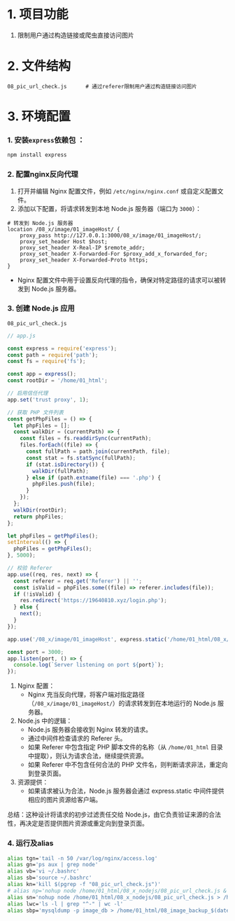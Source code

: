 # 1. 项目功能

1. 限制用户通过构造链接或爬虫直接访问图片

# 2. 文件结构

```
08_pic_url_check.js      # 通过referer限制用户通过构造链接访问图片
```

# 3. 环境配置

### 1. 安装`express`依赖包 ：



```bash
npm install express
```

### 2. 配置nginx反向代理

1. 打开并编辑 Nginx 配置文件，例如 `/etc/nginx/nginx.conf` 或自定义配置文件。
2. 添加以下配置，将请求转发到本地 Node.js 服务器（端口为 `3000`）：

```nginx
# 转发到 Node.js 服务器
location /08_x/image/01_imageHost/ {
    proxy_pass http://127.0.0.1:3000/08_x/image/01_imageHost/;
    proxy_set_header Host $host;
    proxy_set_header X-Real-IP $remote_addr;
    proxy_set_header X-Forwarded-For $proxy_add_x_forwarded_for;
    proxy_set_header X-Forwarded-Proto https;
}
```

- Nginx 配置文件中用于设置反向代理的指令，确保对特定路径的请求可以被转发到 Node.js 服务器。
 

### 3. 创建 Node.js 应用


`08_pic_url_check.js`

```js
// app.js

const express = require('express');
const path = require('path');
const fs = require('fs');

const app = express();
const rootDir = '/home/01_html';

// 启用信任代理
app.set('trust proxy', 1);

// 获取 PHP 文件列表
const getPhpFiles = () => {
  let phpFiles = [];
  const walkDir = (currentPath) => {
    const files = fs.readdirSync(currentPath);
    files.forEach((file) => {
      const fullPath = path.join(currentPath, file);
      const stat = fs.statSync(fullPath);
      if (stat.isDirectory()) {
        walkDir(fullPath);
      } else if (path.extname(file) === '.php') {
        phpFiles.push(file);
      }
    });
  };
  walkDir(rootDir);
  return phpFiles;
};

let phpFiles = getPhpFiles();
setInterval(() => {
  phpFiles = getPhpFiles();
}, 5000);

// 校验 Referer
app.use((req, res, next) => {
  const referer = req.get('Referer') || '';
  const isValid = phpFiles.some((file) => referer.includes(file));
  if (!isValid) {
    res.redirect('https://19640810.xyz/login.php');
  } else {
    next();
  }
});

app.use('/08_x/image/01_imageHost', express.static('/home/01_html/08_x/image/01_imageHost'));

const port = 3000;
app.listen(port, () => {
  console.log(`Server listening on port ${port}`);
});
```

1. Nginx 配置：
   - Nginx 充当反向代理，将客户端对指定路径（`/08_x/image/01_imageHost/`）的请求转发到在本地运行的 Node.js 服务器。
2. Node.js 中的逻辑：
   - Node.js 服务器会接收到 Nginx 转发的请求。
   - 通过中间件检查请求的 Referer 头。
   - 如果 Referer 中包含指定 PHP 脚本文件的名称（从 `/home/01_html` 目录中提取），则认为请求合法，继续提供资源。
   - 如果 Referer 中不包含任何合法的 PHP 文件名，则判断请求非法，重定向到登录页面。
3. 资源提供：
   - 如果请求被认为合法，Node.js 服务器会通过 express.static 中间件提供相应的图片资源给客户端。

总结：这种设计将请求的初步过滤责任交给 Node.js，由它负责验证来源的合法性，再决定是否提供图片资源或重定向到登录页面。


### 4. 运行及alias

```bash
alias tgn='tail -n 50 /var/log/nginx/access.log'
alias gn='ps aux | grep node'
alias vb='vi ~/.bashrc'
alias sb='source ~/.bashrc'
alias kn='kill $(pgrep -f "08_pic_url_check.js")'
# alias np='nohup node /home/01_html/08_x_nodejs/08_pic_url_check.js &'
alias sn='nohup node /home/01_html/08_x_nodejs/08_pic_url_check.js > /home/01_html/08_x_nodejs/nohup.out &'
alias lwc='ls -l | grep "^-" | wc -l'
alias sbp='mysqldump -p image_db > /home/01_html/08_image_backup_$(date +%Y%m%d_%H%M%S).sql'
```





